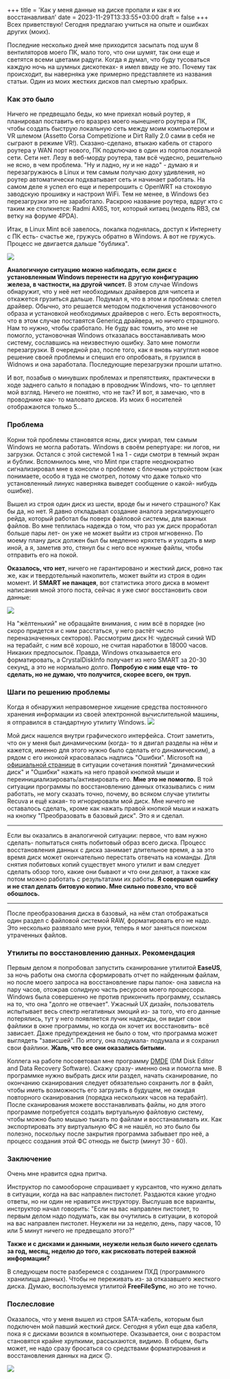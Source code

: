 +++
title = 'Как у меня данные на диске пропали и как я их восстанавливал'
date = 2023-11-29T13:33:55+03:00
draft = false
+++
Всех приветствую! Сегодня предлагаю учиться на опыте и ошибках других (моих).

Последние несколько дней мне приходится засыпать под шум 8 вентиляторов моего ПК, мало того, что они шумят, так они еще и светятся всеми цветами радуги. Когда я думал, что буду тусоваться каждую ночь на шумных дискотеках- я имел ввиду не это. Почему так происходит, вы наверняка уже примерно представляете из названия статьи. Один из моих жестких дисков пал смертью храбрых.

### Как это было

Ничего не предвещало беды, ко мне приехал новый роутер, я планировал поставить его вразрез моего нынешнего роутера и ПК, чтобы создать быструю локальную сеть между моим компьютером и VR шлемом (Assetto Corsa Competizione и Dirt Rally 2.0 сами в себя не сыграют в режиме VR!). Сказано-сделано, втыкаю кабель от старого роутера у WAN порт нового, ПК подключаю в один из портов локальной сети. Сети нет. Лезу в веб-морду роутера, там всё чудесно, решительно не ясно, в чем проблема. "Ну и ладно, ну и не надо" - думаю я и перезагружаюсь в Linux и тем самым получаю доху удивления, но роутер автоматически подхватывает сеть и начинает работать. На самом деле я успел его еще и перепрошить с OpenWRT на стоковую заводскую прошивку и настроил  WiFi. Тем не менее, в Windows без перезагрузки это не заработало. Раскрою название роутера, вдруг кто с таким же столкнется: Radmi AX6S, тот, который китаец (модель RB3, см ветку на форуме 4PDA).

Итак, в Linux Mint всё завелось, локалка поднялась, доступ к Интернету с ПК есть- счастье же, гружусь обратно в Windows. А вот не гружусь. Процесс не двигается дальше "бублика".

![](images/Pasted%20image%2020231119222742.png#center)

**Аналогичную ситуацию можно наблюдать, если диск с установленным Windows перенести на другую конфигурацию железа, в частности, на другой чипсет.** В этом случае Windows обнаружит, что у неё нет необходимых драйверов для чипсета и откажется грузиться дальше. Подумал я, что в этом и проблема: слетел драйвер. Обычно, это решается методом подключения установочного образа и установкой необходимых драйверов с него. Есть вероятность, что в этом случае поставятся Genericд драйвера, но ничего страшного. Нам то нужно, чтобы сработало. Не буду вас томить, это мне не помогло, установочная Windows отказалась восстанавливать мою систему, сославшись на неизвестную ошибку. Зато мне помогли перезагрузки. В очередной раз, после того, как я вновь нагуглил новое решение своей проблемы и спешил его опробовать, я грузился в Widnows и она заработала. Последующие перезагрузки прошли штатно.

И вот, позабыв о минувших проблемах и препятствиях, практически в ходе заднего сальто я попадаю в проводник Windows, что- то цепляет мой взгляд. Ничего не понятно, что не так? И вот, я замечаю, что в проводнике как- то маловато дисков. Из моих 6 носителей отображаются только 5...

### Проблема

Корни той проблемы становятся ясны, диск умирал, тем самым Windows не могла работать. Windows в своём репертуаре: ни логов, ни загрузки. Остался с этой системой 1 на 1 - сиди смотри в темный экран и бублик. Вспомнилось мне, что Mint при старте неоднократно сигнализировал мне в консоли о проблеме с блочным устройством (как понимаете, особо я туда не смотрел, потому что даже только что установленный линукс наверняка выведет сообщение о какой- нибудь ошибке).

Вышел из строя один диск из шести, вроде бы и ничего страшного? Как бы да, но нет. Я давно откладывал создание аналога зеркалирующего рейда, который работал бы поверх файловой системы, для важных файлов. Во мне теплилась надежда о том, что раз уж диск проработал больше пары лет- он уже не может выйти из строя мгновенно. По моему плану диск должен был бы медленно кряхтеть и уходить в мир иной, а я, заметив это, стянул бы с него все нужные файлы, чтобы отправить его на покой.

**Оказалось, что нет**, ничего не гарантировано и жесткий диск, ровно так же, как и твердотельный накопитель, может выйти из строя в один момент. И **SMART не панацея**, вот статистика этого диска в момент написания мной этого поста, сейчас я уже смог восстановить свои данные:

![](images/Pasted%20image%2020231119224749.png#center)

На "жёлтенький" не обращайте внимания, с ним всё в порядке (но скоро придется и с ним расстаться, у него растёт число переназначенных секторов). Рассмотрим диск H: чудесный синий WD на терабайт, с ним всё хорошо, не считая наработки в 18000 часов. Никаких предпосылок. Правда, Windows отказывается его форматировать, а CrystalDiskInfo получает из него SMART за 20-30 секунд, а это не нормально долго. **Попробую с ним еще что- то сделать, но не думаю, что получится, скорее всего, он труп.**

### Шаги по решению проблемы

Когда я обнаружил неправомерное хищение средства постоянного хранения информации из своей электронной вычислительной машины, я отправился в стандартную утилиту Windows.
![](images/Pasted%20image%2020231119225442.png#center)

Мой диск нашелся внутри графического интерфейса. Стоит заметить, что он у меня был динамическим (когда- то я двигал разделы на нём и кажется, именно для этого нужно было сделать его динамическим), а рядом с его иконкой красовалась надпись "Ошибки". Microsoft на [официальной странице](https://learn.microsoft.com/ru-ru/troubleshoot/windows-server/backup-and-storage/troubleshoot-disk-management#a-dynamic-disks-status-is-online-errors) в ситуации сочетания понятий "динамический диск" и "Ошибки" нажать на него правой кнопкой мыши и переинициализировать/активировать его. **Мне это не помогло.** В той ситуации программы по восстановлению данных отказывались с ним работать, не могу сказать точно, почему, во всяком случае утилиты Recuva и ещё какая- то игнорировали мой диск. Мне ничего не оставалось сделать, кроме как нажать правой кнопкой мыши и нажать на кнопку "Преобразовать в базовый диск". Это я и сделал.

***

Если вы оказались в аналогичной ситуации: первое, что вам нужно сделать- попытаться снять побитовый образ всего диска. Процесс восстановления данных с диска занимает длительное время, а за это время диск может окончательно перестать отвечать на команды. Для снятия побитовых копий существует много утилит и вам следует сделать обзор того, какие они бывают и что они делают, а также как потом можно работать с результатами их работы. **Я совершил ошибку и не стал делать битовую копию. Мне сильно повезло, что всё обошлось.**

***

После преобразования диска в базовый, на нём стал отображаться один раздел с файловой системой RAW, форматировать его не надо. Это несколько развязало мне руки, теперь я мог заняться поиском утраченных файлов.

### Утилиты по восстановлению данных. Рекомендация

Первым делом я попробовал запустить сканирование утилитой **EaseUS**, за ночь работы она смогла сформировать отчет по найденным файлам, но после моего запроса на восстановление пары папок- она зависла на пару часов, отожрав солидную часть ресурсов моего процессора. Windows была совершенно не против прикончить программу, ссылаясь на то, что она "долго не отвечает". Ужасный UX дизайн, пользователь испытывает весь спектр негативных эмоций из- за того, что его данные потерялись, тут у него появляется лучик надежды, он видит свои файлики в окне программы, но когда он хочет их восстановить- всё зависает. Даже предупреждения не было о том, что программа может выглядеть "зависшей". По итогу, она подумала- подумала и я сохранил свои файлики. **Жаль, что все они оказались битыми.**

Коллега на работе посоветовал мне программу [DMDE](https://dmde.ru/) (DM Disk Editor and Data Recovery Software). Скажу сразу- именно она и помогла мне. В программке нужно выбрать диск или раздел, начать сканирование, по окончанию сканирования следует обязательно сохранить лог в файл, чтобы иметь возможность его загрузить в будущем, не ожидая повторного сканирования (порядка нескольких часов на терабайт). После сканирования можете восстанавливать файлы, но для этого программе потребуется создать виртуальную файловую систему, чтобы можно было мышью тыкать по файлам и восстанавливать их. Как экспортировать эту виртуальную ФС я не нашёл, но это было бы полезно, поскольку после закрытия программа забывает про неё, а процесс создания этой ФС отнюдь не быстр (минут 30 - 60).

### Заключение

Очень мне нравится одна притча.

Инструктор по самообороне спрашивает у курсантов, что нужно делать в ситуации, когда на вас направлен пистолет. Раздаются какие угодно ответы, но ни один не нравится инструктору. Выслушав все варианты, инструктор начал говорить: "Если на вас направлен пистолет, то первым делом надо подумать, как вы очутились в ситуации, в которой на вас направлен пистолет. Неужели ни за неделю, день, пару часов, 10 или 5 минут ничего не предвещало этого?"

**Также и с дисками и данными, неужели нельзя было ничего сделать за год, месяц, неделю до того, как рисковать потерей важной информации?**

В следующем посте разберемся с созданием ПХД (программного хранилища данных). Чтобы не переживать из- за отказавшего жесткого диска. Думаю, воспользуемся утилитой **FreeFileSync**, но это не точно.

### Послесловие

Оказалось, что у меня вышел из строя SATA-кабель, которым был подключен мой павший жесткий диск. Сегодня я убил еще два кабеля, пока я с дисками возился в компьютере. Оказывается, они с возрастом становятся крайне хрупкими, рассыхаются, видимо. В общем, быть может, не надо сразу бросаться со средствами форматирования и восстановления данных на диск 🙃.

![](images/sata.jpg#center)
